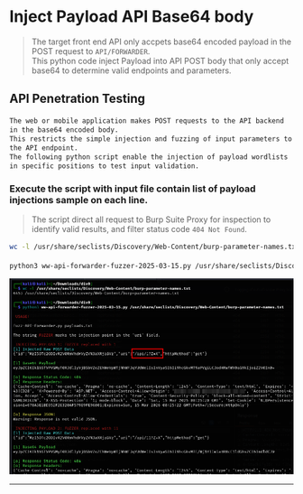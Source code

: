 # Inject Payload API Base64 body

>The target front end API only accpets base64 encoded payload in the POST request to `API/FORWARDER`.  
>This python code inject Payload into API POST body that only accept base64 to determine valid endpoints and parameters.  

## API Penetration Testing  

```
The web or mobile application makes POST requests to the API backend in the base64 encoded body. 
This restricts the simple injection and fuzzing of input parameters to the API endpoint.
The following python script enable the injection of payload wordlists in specific positions to test input validation.  
```  

### Execute the script with input file contain list of payload injections sample on each line.  

>The script direct all request to Burp Suite Proxy for inspection to identify valid results, and filter status code `404 Not Found`.  

```bash
wc -l /usr/share/seclists/Discovery/Web-Content/burp-parameter-names.txt

python3 ww-api-forwarder-fuzzer-2025-03-15.py /usr/share/seclists/Discovery/Web-Content/burp-parameter-names.txt
```  

![API Forwarder](/images/2025-03-15_10-36.png)

----  
